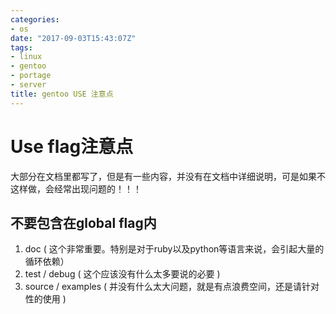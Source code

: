 ```yaml
---
categories: 
- os
date: "2017-09-03T15:43:07Z"
tags: 
- linux
- gentoo
- portage
- server
title: gentoo USE 注意点
---
```


# Use flag注意点
<!--more-->

大部分在文档里都写了，但是有一些内容，并没有在文档中详细说明，可是如果不这样做，会经常出现问题的！！！

## 不要包含在global flag内

1. doc ( 这个非常重要。特别是对于ruby以及python等语言来说，会引起大量的循环依赖）
2. test / debug ( 这个应该没有什么太多要说的必要 )
4. source / examples ( 并没有什么太大问题，就是有点浪费空间，还是请针对性的使用 )


